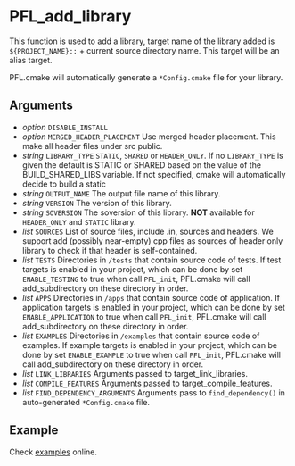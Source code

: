 # PFL_add_library

This function is used to add a library,
target name of the library added is
`${PROJECT_NAME}::` + current source directory name.
This target will be an alias target.

PFL.cmake will automatically generate a `*Config.cmake` file for your library.

## Arguments

- *option* `DISABLE_INSTALL`
- *option* `MERGED_HEADER_PLACEMENT`
  Use merged header placement. This make all header files under src public.
- *string* `LIBRARY_TYPE`
  `STATIC`, `SHARED` or `HEADER_ONLY`.
  If no `LIBRARY_TYPE` is given the default is STATIC or SHARED
  based on the value of the BUILD_SHARED_LIBS variable.
  If not specified, cmake will automatically decide to build a static
- *string* `OUTPUT_NAME`
  The output file name of this library.
- *string* `VERSION`
  The version of this library.
- *string* `SOVERSION`
  The soversion of this library.
  **NOT** available for `HEADER_ONLY` and `STATIC` library.
- *list* `SOURCES`
  List of source files, include .in, sources and headers.
  We support add (possibly near-empty) cpp files
  as sources of header only library to check if that header is self-contained.
- *list* `TESTS`
  Directories in `/tests` that contain source code of tests.
  If test targets is enabled in your project,
  which can be done by set `ENABLE_TESTING` to true when call `PFL_init`,
  PFL.cmake will call add_subdirectory on these directory in order.
- *list* `APPS`
  Directories in `/apps` that contain source code of application.
  If application targets is enabled in your project,
  which can be done by set `ENABLE_APPLICATION` to true when call `PFL_init`,
  PFL.cmake will call add_subdirectory on these directory in order.
- *list* `EXAMPLES`
  Directories in `/examples` that contain source code of examples.
  If example targets is enabled in your project,
  which can be done by set `ENABLE_EXAMPLE` to true when call `PFL_init`,
  PFL.cmake will call add_subdirectory on these directory in order.
- *list* `LINK_LIBRARIES`
  Arguments passed to target_link_libraries.
- *list* `COMPILE_FEATURES`
  Arguments passed to target_compile_features.
- *list* `FIND_DEPENDENCY_ARGUMENTS`
  Arguments pass to `find_dependency()` in auto-generated `*Config.cmake` file.

## Example

Check [examples](https://github.com/black-desk/PFL.cmake/tree/master/examples)
online.
